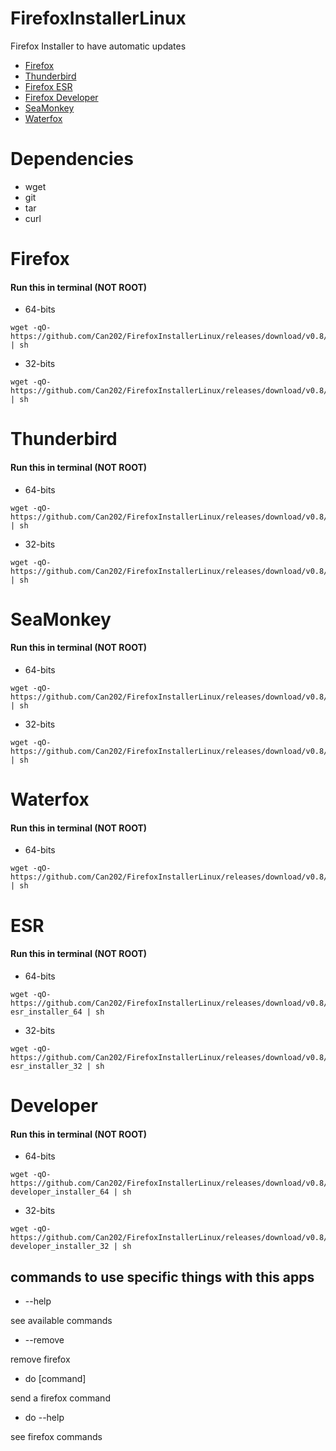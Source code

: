 # FirefoxInstallerLinux
Firefox Installer to have automatic updates

- [Firefox](#Firefox)
- [Thunderbird](#Thunderbird)
- [Firefox ESR](#ESR)
- [Firefox Developer](#Developer)
- [SeaMonkey](#SeaMonkey)
- [Waterfox](#Waterfox)

# Dependencies

- wget
- git
- tar
- curl

# Firefox

#### Run this in terminal (NOT ROOT)

- 64-bits
~~~
wget -qO- https://github.com/Can202/FirefoxInstallerLinux/releases/download/v0.8/firefox_installer_64 | sh
~~~
- 32-bits
~~~
wget -qO- https://github.com/Can202/FirefoxInstallerLinux/releases/download/v0.8/firefox_installer_32 | sh
~~~

# Thunderbird

#### Run this in terminal (NOT ROOT)

- 64-bits
~~~
wget -qO- https://github.com/Can202/FirefoxInstallerLinux/releases/download/v0.8/thunderbird_installer_64 | sh
~~~
- 32-bits
~~~
wget -qO- https://github.com/Can202/FirefoxInstallerLinux/releases/download/v0.8/thunderbird_installer_32 | sh
~~~


# SeaMonkey

#### Run this in terminal (NOT ROOT)
- 64-bits
~~~
wget -qO- https://github.com/Can202/FirefoxInstallerLinux/releases/download/v0.8/seamonkey_installer_64 | sh
~~~
- 32-bits
~~~
wget -qO- https://github.com/Can202/FirefoxInstallerLinux/releases/download/v0.8/seamonkey_installer_32 | sh
~~~

# Waterfox

#### Run this in terminal (NOT ROOT)
- 64-bits
~~~
wget -qO- https://github.com/Can202/FirefoxInstallerLinux/releases/download/v0.8/waterfox_installer_64 | sh
~~~

# ESR

#### Run this in terminal (NOT ROOT)

- 64-bits
~~~
wget -qO- https://github.com/Can202/FirefoxInstallerLinux/releases/download/v0.8/firefox-esr_installer_64 | sh
~~~
- 32-bits
~~~
wget -qO- https://github.com/Can202/FirefoxInstallerLinux/releases/download/v0.8/firefox-esr_installer_32 | sh
~~~


# Developer

#### Run this in terminal (NOT ROOT)

- 64-bits
~~~
wget -qO- https://github.com/Can202/FirefoxInstallerLinux/releases/download/v0.8/firefox-developer_installer_64 | sh
~~~
- 32-bits
~~~
wget -qO- https://github.com/Can202/FirefoxInstallerLinux/releases/download/v0.8/firefox-developer_installer_32 | sh
~~~



## commands to use specific things with this apps

- --help

see available commands

- --remove

remove firefox

- do [command]

send a firefox command

- do --help

see firefox commands
